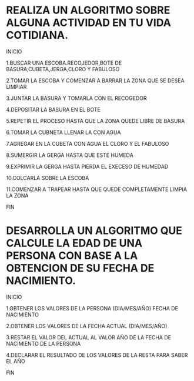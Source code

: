 # REALIZA UN ALGORITMO SOBRE ALGUNA ACTIVIDAD EN TU VIDA COTIDIANA.

INICIO

1.BUSCAR UNA ESCOBA.RECOJEDOR,BOTE DE BASURA,CUBETA,JERGA,CLORO Y FABULOSO

2.TOMAR LA ESCOBA Y COMENZAR A BARRAR LA ZONA QUE SE DESEA LIMPIAR

3.JUNTAR LA BASURA Y TOMARLA CON EL RECOGEDOR

4.DEPOSITAR LA BASURA EN EL BOTE

5.REPETIR EL PROCESO HASTA QUE  LA ZONA QUEDE LIBRE DE BASURA

6.TOMAR LA CUBNETA LLENAR LA CON AGUA

7.AGREGAR EN LA CUBETA CON AGUA EL CLORO Y EL FABULOSO

8.SUMERGIR LA GERGA HASTA QUE ESTE HUMEDA

9.EXPRIMIR LA GERGA HASTA PIERDA EL EXECESO DE HUMEDAD

10.COLCARLA SOBRE LA ESCOBA

11.COMENZAR A TRAPEAR HASTA QUE QUEDE COMPLETAMENTE LIMPIA LA ZONA

FIN

# DESARROLLA UN ALGORITMO QUE CALCULE LA EDAD DE UNA PERSONA CON BASE A LA OBTENCION DE SU FECHA DE NACIMIENTO.

INICIO

1.OBTENER LOS VALORES DE LA PERSONA (DIA/MES/AÑO) FECHA DE NACIMIENTO

2.OBTENER LOS VALORES DE LA  FECHA ACTUAL (DIA/MES/AÑO)

3.RESTAR EL VALOR DEL  ACTUAL AL VALOR AÑO DE LA FECHA DE NACIMIENTO DE LA PERSONA

4.DECLARAR EL RESULTADO DE LOS VALORES DE LA RESTA PARA SABER EL AÑO

FIN
